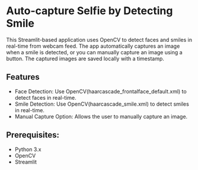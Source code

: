 # Auto-capture Selfie by Detecting Smile
This Streamlit-based application uses OpenCV to detect faces and smiles in real-time from webcam feed. 
The app automatically captures an image when a smile is detected, or you can manually capture an image using a button. The captured images are saved locally with a timestamp.

## Features
* Face Detection: Use OpenCV(haarcascade_frontalface_default.xml) to detect faces in real-time.
* Smile Detection: Use OpenCV(haarcascade_smile.xml) to detect smiles in real-time.
* Manual Capture Option: Allows the user to manually capture an image.
## Prerequisites:
* Python 3.x
* OpenCV
* Streamlit

